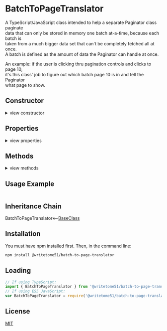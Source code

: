 # BatchToPageTranslator

A TypeScript/JavaScript class intended to help a separate Paginator class paginate  
data that can only be stored in memory one batch at-a-time, because each batch is  
taken from a much bigger data set that can't be completely fetched all at once.   
A batch is defined as the amount of data the Paginator can handle at once.

An example: if the user is clicking thru pagination controls and clicks to page 10,  
it's this class' job to figure out which batch page 10 is in and tell the Paginator  
what page to show.

## Constructor
<details>
<summary>view constructor</summary>

```ts
constructor(
    pageInfo: {
        totalPages: number;
    },
    
    batchInfo: {
        currentBatchNumber: number;
        pagesPerBatch: number;
    }
)
```
</details>


## Properties
<details>
<summary>view properties</summary>

```ts
className : string (read-only)
    // Not important.  Inherited from BaseClass.
```
</details>

## Methods
<details>
<summary>view methods</summary>

```ts
set_currentBatchNumber_toBatchContainingPage(pageNumber): void
    // Figures out the batch number that contains pageNumber, and
    // assigns it to `batchInfo.currentBatchNumber` (from the constructor).

currentBatchContainsPage(pageNumber): boolean
    // Useful if you need to find out if the batch containing pageNumber 
    // is already `batchInfo.currentBatchNumber`.

getBatchNumberContainingPage(pageNumber): number

getPageNumberInCurrentBatchFromAbsolutePage(pageNumber): number
    // Takes pageNumber and translates it into a page of the current batch.
    // Example: say `batchInfo.pagesPerBatch` is 10, `batchInfo.currentBatchNumber` 
    // is 2, and passed `pageNumber` is 11. That would be page 1 of the current 
    // batch, so the function returns 1.
```
The methods below are not important to know about in order to use this  
class.  They're inherited from [BaseClass](https://github.com/writetome51/typescript-base-class#baseclass) .
```ts	
protected   _createGetterAndOrSetterForEach(
                  propertyNames: string[],
                  configuration: IGetterSetterConfiguration
            ) : void
     /*********************
     Use this method when you have a bunch of properties that need getter and/or 
     setter functions that all do the same thing. You pass in an array of string 
     names of those properties, and the method attaches the same getter and/or 
     setter function to each property.
     IGetterSetterConfiguration is this object:
     {
         get_setterFunction?: (
             propertyName: string, index?: number, propertyNames?: string[]
         ) => Function,
             // get_setterFunction takes the property name as first argument and 
             // returns the setter function.  The setter function must take one 
             // parameter and return void.
     
         get_getterFunction?: (
             propertyName: string, index?: number, propertyNames?: string[]
         ) => Function
             // get_getterFunction takes the property name as first argument and 
             // returns the getter function.  The getter function must return something.
     }
     *********************/ 
   
   
protected   _returnThis_after(voidExpression: any) : this
    // voidExpression is executed, then function returns this.
    // Even if voidExpression returns something, the returned data isn't used.


protected   _errorIfPropertyHasNoValue(
                property: string, // can contain dot-notation, i.e., 'property.subproperty'
                propertyNameInError? = ''
            ) : void
    // If value of this[property] is undefined or null, it triggers fatal error:
    // `The property "${propertyNameInError}" has no value.`
```
</details>

## Usage Example

```

```

## Inheritance Chain

BatchToPageTranslator<--[BaseClass](https://github.com/writetome51/typescript-base-class#baseclass)

## Installation

You must have npm installed first.  Then, in the command line:

```bash
npm install @writetome51/batch-to-page-translator
```

## Loading

```ts
// If using TypeScript:
import { BatchToPageTranslator } from '@writetome51/batch-to-page-translator';
// If using ES5 JavaScript:
var BatchToPageTranslator = require('@writetome51/batch-to-page-translator').BatchToPageTranslator;
```   


## License
[MIT](https://choosealicense.com/licenses/mit/)
